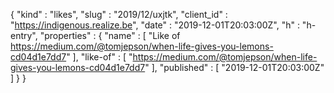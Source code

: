 {
  "kind" : "likes",
  "slug" : "2019/12/uxjtk",
  "client_id" : "https://indigenous.realize.be",
  "date" : "2019-12-01T20:03:00Z",
  "h" : "h-entry",
  "properties" : {
    "name" : [ "Like of https://medium.com/@tomjepson/when-life-gives-you-lemons-cd04d1e7dd7" ],
    "like-of" : [ "https://medium.com/@tomjepson/when-life-gives-you-lemons-cd04d1e7dd7" ],
    "published" : [ "2019-12-01T20:03:00Z" ]
  }
}
